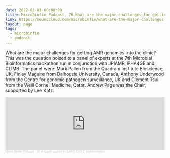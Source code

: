 ```yaml
---
date: 2022-03-03 00:00:00
title: MicroBinfie Podcast, 76 What are the major challenges for getting AMR genomics into the clinic?
link: https://soundcloud.com/microbinfie/what-are-the-major-challenges-for-getting-amr-genomics-into-the-clinic
layout: page
tags:
  - microbinfie
  - podcast
---
```

What are the major challenges for getting AMR genomics into the
clinic?  This was the question poised to a panel of experts at the 7th
Microbial Bioinformatics hackathon run in conjunction with JPIAMR,
PHA4GE and CLIMB.  The panel were: Mark Pallen from the Quadram
Institute Bioscience, UK, Finlay Maguire from Dalhousie University,
Canada, Anthony Underwood from the Centre for genomic pathogen
surveillance, UK and Clement Tsui from the Weill Cornell Medicine,
Qatar. Andrew Page was the Chair, supported by Lee Katz.

<iframe width="100%" height="166" scrolling="no" frameborder="no" allow="autoplay" src="https://w.soundcloud.com/player/?url=https%3A//api.soundcloud.com/tracks/1163015572&color=%23ff5500&auto_play=false&hide_related=false&show_comments=true&show_user=true&show_reposts=false&show_teaser=false"></iframe><div style="font-size: 10px; color: #cccccc;line-break: anywhere;word-break: normal;overflow: hidden;white-space: nowrap;text-overflow: ellipsis; font-family: Interstate,Lucida Grande,Lucida Sans Unicode,Lucida Sans,Garuda,Verdana,Tahoma,sans-serif;font-weight: 100;"><a href="https://soundcloud.com/microbinfie" title="Micro Binfie Podcast" target="_blank" style="color: #cccccc; text-decoration: none;">Micro Binfie Podcast</a> · <a href="https://soundcloud.com/microbinfie/40-a-crash-course-in-sars-cov-2-bioinformatics" title="76 What are the major challenges for getting AMR genomics into the clinic?" target="_blank" style="color: #cccccc; text-decoration: none;">40 A crash course in SARS-CoV-2 bioinformatics</a></div>
